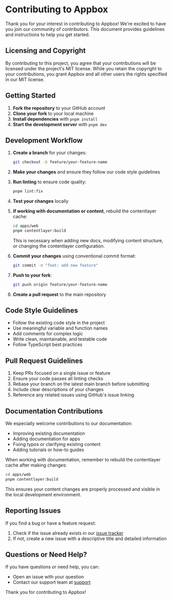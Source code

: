 # Contributing to Appbox

Thank you for your interest in contributing to Appbox! We're excited to have you join our community of contributors. This document provides guidelines and instructions to help you get started.

## Licensing and Copyright

By contributing to this project, you agree that your contributions will be licensed under the project's MIT license. While you retain the copyright to your contributions, you grant Appbox and all other users the rights specified in our MIT license.

## Getting Started

1. **Fork the repository** to your GitHub account
2. **Clone your fork** to your local machine
3. **Install dependencies** with `pnpm install`
4. **Start the development server** with `pnpm dev`

## Development Workflow

1. **Create a branch** for your changes:

   ```bash
   git checkout -b feature/your-feature-name
   ```

2. **Make your changes** and ensure they follow our code style guidelines

3. **Run linting** to ensure code quality:

   ```bash
   pnpm lint:fix
   ```

4. **Test your changes** locally

5. **If working with documentation or content**, rebuild the contentlayer cache:

   ```bash
   cd apps/web
   pnpm contentlayer:build
   ```

   This is necessary when adding new docs, modifying content structure, or changing the contentlayer configuration.

6. **Commit your changes** using conventional commit format:

   ```bash
   git commit -m "feat: add new feature"
   ```

7. **Push to your fork**:

   ```bash
   git push origin feature/your-feature-name
   ```

8. **Create a pull request** to the main repository

## Code Style Guidelines

- Follow the existing code style in the project
- Use meaningful variable and function names
- Add comments for complex logic
- Write clean, maintainable, and testable code
- Follow TypeScript best practices

## Pull Request Guidelines

1. Keep PRs focused on a single issue or feature
2. Ensure your code passes all linting checks
3. Rebase your branch on the latest main branch before submitting
4. Include clear descriptions of your changes
5. Reference any related issues using GitHub's issue linking

## Documentation Contributions

We especially welcome contributions to our documentation:

- Improving existing documentation
- Adding documentation for apps
- Fixing typos or clarifying existing content
- Adding tutorials or how-to guides

When working with documentation, remember to rebuild the contentlayer cache after making changes:

```bash
cd apps/web
pnpm contentlayer:build
```

This ensures your content changes are properly processed and visible in the local development environment.

## Reporting Issues

If you find a bug or have a feature request:

1. Check if the issue already exists in our [issue tracker](https://github.com/appbox-co/appbox/issues)
2. If not, create a new issue with a descriptive title and detailed information

## Questions or Need Help?

If you have questions or need help, you can:

- Open an issue with your question
- Contact our support team at [support](https://billing.appbox.co/submitticket.php)

Thank you for contributing to Appbox!
